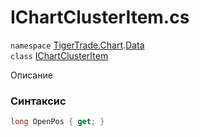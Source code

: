 
# IChartClusterItem.cs
`namespace` [TigerTrade.Chart](../../TigerTrade.Chart.md).[Data](../../TigerTrade.Chart/Data.md)  
    `class` [IChartClusterItem](../../IChartClusterItem.cs.md)

Описание

### Синтаксис
```csharp
long OpenPos { get; }
```
